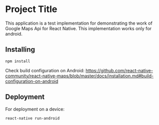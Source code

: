 # Project Title

This application is a test implementation for demonstrating the work of Google Maps Api for React Native. This implementation works only for android.

## Installing

```
npm install
```
 Check build configuration on Android: https://github.com/react-native-community/react-native-maps/blob/master/docs/installation.md#build-configuration-on-android

## Deployment

For deployment on a device:
 ```
 react-native run-android
 ```
